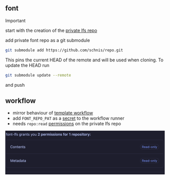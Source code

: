 ## font

> [!IMPORTANT]
> start with the creation of the [private lfs repo](./font-lfs)

add private font repo as a git submodule

```bash
git submodule add https://github.com/schnis/repo.git
```

This pins the current HEAD of the remote and will be used when cloning. To update the HEAD run 

```bash
git submodule update --remote
```

and push

## workflow

- mirror behaviour of [template workflow](.github/workflows/build.yaml)
- add `FONT_REPO_PAT` as a [secret](https://docs.github.com/en/actions/how-tos/write-workflows/choose-what-workflows-do/use-secrets) to the workflow runner
 - needs `repo:read` [permissions](https://docs.github.com/en/authentication/keeping-your-account-and-data-secure/managing-your-personal-access-tokens) on the private lfs repo

![PAT permissions](assets/pat.png)
